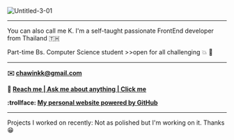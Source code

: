 ![Untitled-3-01](https://user-images.githubusercontent.com/71195292/167269942-851d05bf-8691-4890-9196-7a3afab2a03c.png)

-----

You can also call me K. I'm a self-taught passionate FrontEnd developer from Thailand :thailand:

Part-time Bs. Computer Science student >>open for all challenging 💥 🌈

-----

**:envelope: chawinkk@gmail.com**  

**:speech_balloon: [Reach me | Ask me about anything | Click me](chawinkk@gmail.com)**

**:trollface: [My personal website powered by GitHub](https://chawinkk.github.io/chawin.github.oi/)**

-----

Projects I worked on recently: Not as polished but I'm working on it. Thanks 😁
